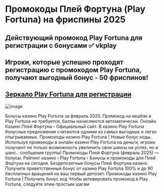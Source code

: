 # Промокоды Плей Фортуна (Play Fortuna) на фриспины 2025


## Действующий промокод Play Fortuna для регистрации с бонусами ✅ vkplay

## Игроки, которые успешно проходят регистрацию с промокодом Play Fortuna, получают выгодный бонус - 50 фриспинов!

## [Зеркало Play Fortuna для регистрации](https://linksc.ru/play_fortuna)


![image](https://github.com/user-attachments/assets/f37fd130-d1f6-469c-908a-22b9929f4d8c)



Бонусы казино Play Fortuna за февраль 2025. Промокод на кешбэк в Play Fortuna не требуется, баллы начисляются автоматически.
Онлайн Казино Плей Фортуна - Официальный сайт. В казино Play Fortuna бонусные предложения считаются одними из самых выгодных и легко отыгрываемых.
Промокоды казино Play Fortuna | Новые бонус коды. Используя промокоды в онлайн казино Play Fortuna на деньги, игроки получают не только возможность увеличить свои шансы на успех, но и шанс..
сообщение группы! Промокоды Плей Фортуна (февраль 2025) — бонусы. Рейтинг казино › Play Fortuna › Бонусы и промокоды для Плей Фортуна на сегодня.
Бездепозитные бонусы Плей Фортуна казино.
Получите приветственный бонус от казино Play Fortuna 100% и до 90 бесплатных вращений на ваш первый депозит.
Промокоды казино Play Fortuna | Получить бонус код Чтобы активировать промокод в Play Fortuna, следуйте этим простым шагам
